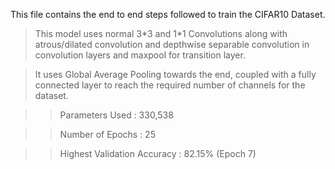 This file contains the end to end steps followed to train the CIFAR10 Dataset.

>This model uses normal 3\*3 and 1\*1 Convolutions along with atrous/dilated convolution and depthwise separable convolution in convolution layers and maxpool for transition layer. 

>It uses Global Average Pooling towards the end, coupled with a fully connected layer to reach the required number of channels for the dataset.

>>Parameters Used : 330,538

>>Number of Epochs : 25

>>Highest Validation Accuracy : 82.15% (Epoch 7)
